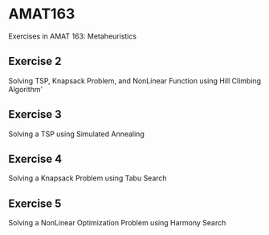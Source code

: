 # AMAT163
Exercises in AMAT 163: Metaheuristics

## Exercise 2
Solving TSP, Knapsack Problem, and NonLinear Function using Hill Climbing Algorithm'

## Exercise 3
Solving a TSP using Simulated Annealing

## Exercise 4
Solving a Knapsack Problem using Tabu Search

## Exercise 5
Solving a NonLinear Optimization Problem using Harmony Search
